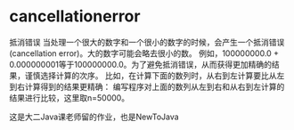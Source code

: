 # cancellationerror
抵消错误
当处理一个很大的数字和一个很小的数字的时候，会产生一个抵消错误(cancellation error)。大的数字可能会略去很小的数。
例如，100000000.0 + 0.000000001等于100000000.0。为了避免抵消错误，从而获得更加精确的结果，谨慎选择计算的次序。
比如，在计算下面的数列时，从右到左计算要比从左到右计算得到的结果更精确：
编写程序对上面的数列从左到右和从右到左计算的结果进行比较，这里取n=50000。

这是大二Java课老师留的作业，也是NewToJava
